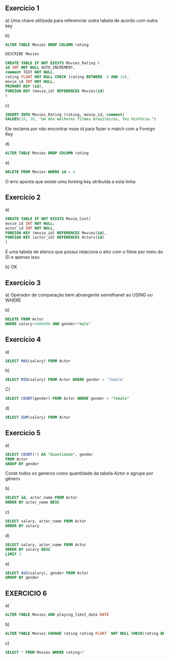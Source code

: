 ## Exercício 1

a) Uma chave utilizada para referenciar outra tabela de acordo com outra key

b)

```SQL
ALTER TABLE Movies DROP COLUMN rating

DESCRIBE Movies

CREATE TABLE IF NOT EXISTS Movies_Rating (
id INT NOT NULL AUTO_INCREMENT,
comment TEXT NOT NULL,
rating FLOAT NOT NULL CHECK (rating BETWEEN  0 AND 10),
movie_id INT NOT NULL,
PRIMARY KEY (id),
FOREIGN KEY (movie_id) REFERENCES Movies(id)
)

```


c)

```SQL
INSERT INTO Movies_Rating (rating, movie_id, comment)
VALUES(10, 30, "Um dos melhores filmes brasileiros, fez história.")
```

Ele reclama por não encontrar esse id para fazer o match com a Foreign Key

d)

```SQL
ALTER TABLE Movies DROP COLUMN rating
```


e) 
```SQL
DELETE FROM Movies WHERE id = 4
```

O erro aponta que existe uma foreing key atribuída a esta linha

## Exercício 2

a)

```SQL
CREATE TABLE IF NOT EXISTS Movie_Cast(
movie_id INT NOT NULL,
actor_id INT NOT NULL,
FOREIGN KEY (movie_id) REFERENCES Movies(id),
FOREIGN KEY (actor_id) REFERENCES Actors(id)
)
```

É uma tabela de elenco que possui relaciona o ator com o filme por meio do ID e apenas isso.

b) OK

## Exercício 3

a) Operador de comparação bem abrangente semelhanet ao USING ou WHERE

b)

```SQL
DELETE FROM Actor
WHERE salary>1000000 AND gender="male"
```

## Exercício 4

a)

```SQL
SELECT MAX(salary) FROM Actor
```

b)

```SQL
SELECT MIN(salary) FROM Actor WHERE gender = 'female'
```

C)

```SQL
SELECT COUNT(gender) FROM Actor WHERE gender = "female"
```

d)

```SQL
SELECT SUM(salary) FROM Actor
```

## Exercicio 5

a)

```SQL
SELECT COUNT(*) AS "Quantidade", gender
FROM Actor
GROUP BY gender
```

Conte todos os generos como quantidade da tabela Actor e agrupe por gênero

b)

```SQL
SELECT id, actor_name FROM Actor
ORDER BY actor_name DESC
```

c)

```SQL
SELECT salary, actor_name FROM Actor
ORDER BY salary
```

d)

```SQL
SELECT salary, actor_name FROM Actor
ORDER BY salary DESC
LIMIT 3
```

e)

```SQL
SELECT AVG(salary), gender FROM Actor
GROUP BY gender
```

## EXERCICIO 6

a)

```SQL
ALTER TABLE Movies ADD playing_limit_date DATE
```

b)

```SQL
ALTER TABLE Movies CHANGE rating rating FLOAT  NOT NULL CHECK(rating BETWEEN 0 AND 10)
```

c)

```SQL
SELECT * FROM Movies WHERE rating>7
```



